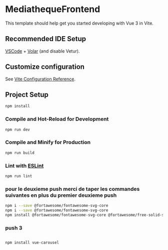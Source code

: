 # MediathequeFrontend

This template should help get you started developing with Vue 3 in Vite.

## Recommended IDE Setup

[VSCode](https://code.visualstudio.com/) + [Volar](https://marketplace.visualstudio.com/items?itemName=Vue.volar) (and disable Vetur).

## Customize configuration

See [Vite Configuration Reference](https://vitejs.dev/config/).

## Project Setup

```sh
npm install
```

### Compile and Hot-Reload for Development

```sh
npm run dev
```

### Compile and Minify for Production

```sh
npm run build
```

### Lint with [ESLint](https://eslint.org/)

```sh
npm run lint
```

### pour le deuxieme push merci de taper les commandes suivantes en plus du premier deuxieme push

```sh
npm i --save @fortawesome/fontawesome-svg-core
npm i --save @fortawesome/fontawesome-svg-core
npm install @fortawesome/fontawesome-svg-core @fortawesome/free-solid-svg-icons @fortawesome/vue-fontawesome

```

### push 3

```sh

npm install vue-carousel

```
